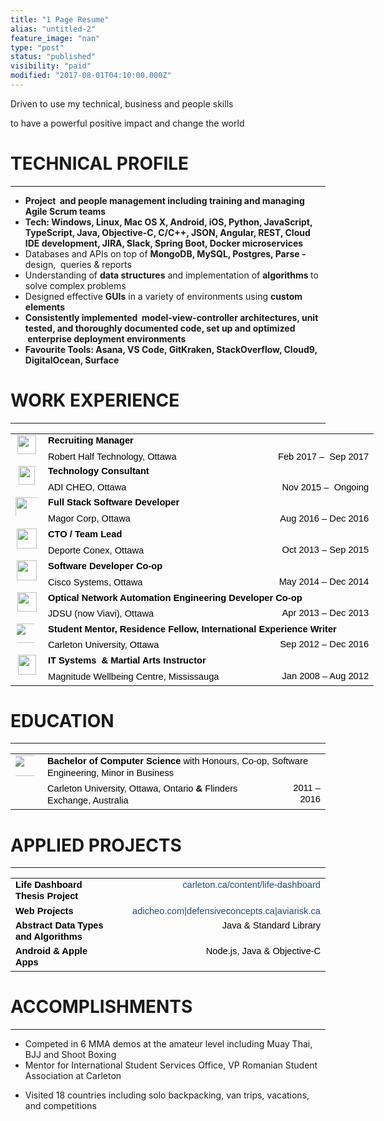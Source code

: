 ```yaml
---
title: "1 Page Resume"
alias: "untitled-2"
feature_image: "nan"
type: "post"
status: "published"
visibility: "paid"
modified: "2017-08-01T04:10:00.000Z"
---
```


<p>Driven to use my technical, business and people skills</p><p>to have a powerful positive impact and change the world</p><h1 id="technical-profile">TECHNICAL PROFILE</h1><hr><ul><li><strong><strong><strong>Project  </strong>and <strong>people management</strong> including training and managing <strong>Agile Scrum teams</strong></strong></strong></li><li><strong><strong><strong>Tech: Windows, Linux, Mac OS X, Android, iOS, Python, JavaScript, TypeScript, Java, Objective-C, C/C++, JSON, Angular, REST, Cloud IDE development, JIRA, Slack, Spring Boot, Docker microservices</strong></strong></strong></li><li>Databases and APIs on top of <strong>MongoDB, MySQL, Postgres, Parse - </strong>design,  queries &amp; reports</li><li>Understanding of <strong>data structures</strong> and implementation of <strong>algorithms </strong>to solve complex problems</li><li>Designed effective <strong>GUIs</strong> in a variety of environments using <strong>custom elements</strong></li><li><strong><strong>Consistently implemented  <strong>model-view-controller</strong> architectures, <strong>unit tested</strong>, and thoroughly <strong>documented code</strong>, set up and optimized  <strong>enterprise deployment environments</strong></strong></strong></li><li><strong><strong>Favourite Tools: Asana, VS Code, GitKraken, StackOverflow, Cloud9, DigitalOcean, Surface</strong></strong></li></ul><h1 id="work-experience">WORK EXPERIENCE</h1><hr><!--kg-card-begin: html--><table style="border: none; border-collapse: collapse; width: 468pt; table-layout: fixed;"><colgroup><col width="48"><col width="368"><col></colgroup><tbody><tr style="height: 11pt;"><td rowspan="2" style="vertical-align: top; overflow: hidden; overflow-wrap: break-word;"><p dir="ltr" style="line-height: 1.2; text-align: center; margin-top: 0pt; margin-bottom: 0pt;"><span style="font-size: 11pt; font-family: &quot;Source Sans Pro&quot;, sans-serif; color: rgb(0, 0, 0); background-color: transparent; font-weight: 700; font-style: normal; font-variant-ligatures: normal; font-variant-caps: normal; font-variant-east-asian: normal; font-variant-position: normal; text-decoration: none; vertical-align: baseline; white-space: pre-wrap;"><span style="border: none; display: inline-block; overflow: hidden; width: 30px; height: 30px;"><img src="https://lh5.googleusercontent.com/fpeOi-qwCeWn18Mqc1vHtgwEmtOPVKkrk_6dvCoYeCZGLBjUOd9BDoCJzbkN7DWE7Q57yzHbgHoNc2Zfl9qhmmDhMovCJdxG57_FrPUd8q8sg4R3T7FPiEOrcAsL6XstNcOcZn5r" width="30" height="30" style="margin-left: 0px; margin-top: 0px;"></span></span></p></td><td style="vertical-align: top; overflow: hidden; overflow-wrap: break-word;"><p dir="ltr" style="line-height: 1.2; margin-top: 0pt; margin-bottom: 0pt;"><span style="font-size: 11pt; font-family: &quot;Source Sans Pro&quot;, sans-serif; color: rgb(0, 0, 0); background-color: transparent; font-weight: 600; font-style: normal; font-variant-ligatures: normal; font-variant-caps: normal; font-variant-east-asian: normal; font-variant-position: normal; text-decoration: none; vertical-align: baseline; white-space: pre-wrap;">Recruiting Manager</span></p></td><td style="vertical-align: top; overflow: hidden; overflow-wrap: break-word;"><br></td></tr><tr style="height: 11pt;"><td style="vertical-align: top; overflow: hidden; overflow-wrap: break-word;"><p dir="ltr" style="line-height: 1.2; margin-top: 0pt; margin-bottom: 0pt;"><span style="font-size: 11pt; font-family: &quot;Source Sans Pro&quot;, sans-serif; color: rgb(0, 0, 0); background-color: transparent; font-weight: 400; font-style: normal; font-variant-ligatures: normal; font-variant-caps: normal; font-variant-east-asian: normal; font-variant-position: normal; text-decoration: none; vertical-align: baseline; white-space: pre-wrap;">Robert Half Technology, Ottawa</span></p></td><td style="vertical-align: top; overflow: hidden; overflow-wrap: break-word;"><p dir="ltr" style="line-height: 1.2; text-align: right; margin-top: 0pt; margin-bottom: 0pt;"><span style="font-size: 11pt; font-family: &quot;Source Sans Pro&quot;, sans-serif; color: rgb(0, 0, 0); background-color: transparent; font-weight: 400; font-style: normal; font-variant-ligatures: normal; font-variant-caps: normal; font-variant-east-asian: normal; font-variant-position: normal; text-decoration: none; vertical-align: baseline; white-space: pre-wrap;">Feb 2017 –&nbsp; Sep 2017</span></p></td></tr><tr style="height: 11pt;"><td rowspan="2" style="vertical-align: top; overflow: hidden; overflow-wrap: break-word;"><p dir="ltr" style="line-height: 1.2; text-align: center; margin-top: 0pt; margin-bottom: 0pt;"><span style="font-size: 11pt; font-family: &quot;Source Sans Pro&quot;, sans-serif; color: rgb(0, 0, 0); background-color: transparent; font-weight: 700; font-style: normal; font-variant-ligatures: normal; font-variant-caps: normal; font-variant-east-asian: normal; font-variant-position: normal; text-decoration: none; vertical-align: baseline; white-space: pre-wrap;"><span style="border: none; display: inline-block; overflow: hidden; width: 26px; height: 30px;"><img src="https://lh3.googleusercontent.com/rDe-4KoraNeKFrpw1eDSIYvxcx0Hi9W2oBelDWtzUYZZnP0FxJWAEDKngJbNDZD64JKlfO4wx4nKD_gaZVx6nJTzJQsqY3tjaKV4bGLBvE5CEa4kku1IKoFBYRLnIJ3qhDsNCGv2" width="26" height="30" style="margin-left: 0px; margin-top: 0px;"></span></span></p></td><td style="vertical-align: top; overflow: hidden; overflow-wrap: break-word;"><p dir="ltr" style="line-height: 1.2; margin-top: 0pt; margin-bottom: 0pt;"><span style="font-size: 11pt; font-family: &quot;Source Sans Pro&quot;, sans-serif; color: rgb(0, 0, 0); background-color: transparent; font-weight: 600; font-style: normal; font-variant-ligatures: normal; font-variant-caps: normal; font-variant-east-asian: normal; font-variant-position: normal; text-decoration: none; vertical-align: baseline; white-space: pre-wrap;">Technology Consultant</span></p></td><td style="vertical-align: top; overflow: hidden; overflow-wrap: break-word;"><br></td></tr><tr style="height: 11pt;"><td style="vertical-align: top; overflow: hidden; overflow-wrap: break-word;"><p dir="ltr" style="line-height: 1.2; margin-top: 0pt; margin-bottom: 0pt;"><span style="font-size: 11pt; font-family: &quot;Source Sans Pro&quot;, sans-serif; color: rgb(0, 0, 0); background-color: transparent; font-weight: 400; font-style: normal; font-variant-ligatures: normal; font-variant-caps: normal; font-variant-east-asian: normal; font-variant-position: normal; text-decoration: none; vertical-align: baseline; white-space: pre-wrap;">ADI CHEO, Ottawa</span></p></td><td style="vertical-align: top; overflow: hidden; overflow-wrap: break-word;"><p dir="ltr" style="line-height: 1.2; text-align: right; margin-top: 0pt; margin-bottom: 0pt;"><span style="font-size: 11pt; font-family: &quot;Source Sans Pro&quot;, sans-serif; color: rgb(0, 0, 0); background-color: transparent; font-weight: 400; font-style: normal; font-variant-ligatures: normal; font-variant-caps: normal; font-variant-east-asian: normal; font-variant-position: normal; text-decoration: none; vertical-align: baseline; white-space: pre-wrap;">Nov 2015 –&nbsp; Ongoing</span></p></td></tr><tr style="height: 11pt;"><td rowspan="2" style="vertical-align: top; overflow: hidden; overflow-wrap: break-word;"><p dir="ltr" style="line-height: 1.2; text-align: center; margin-top: 0pt; margin-bottom: 0pt;"><span style="font-size: 11pt; font-family: &quot;Source Sans Pro&quot;, sans-serif; color: rgb(0, 0, 0); background-color: transparent; font-weight: 700; font-style: normal; font-variant-ligatures: normal; font-variant-caps: normal; font-variant-east-asian: normal; font-variant-position: normal; text-decoration: none; vertical-align: baseline; white-space: pre-wrap;"><span style="border: none; display: inline-block; overflow: hidden; width: 36px; height: 30px;"><img src="https://lh3.googleusercontent.com/7mAtfrSbmU6UU4SEXb1E8xFnBXrpVwuYjTe0wvs-7sL2TpNaRQ3mABWOXUvWZJh6iz3-UjG6STzmfWM-nfriM_xNW0loHjMWwTAGsLWTdH7d4qJww_Vib53mEsBMWym07LQw2hLL" width="230.458064516129" height="72.6923076923077" style="margin-left: 0px; margin-top: 0px;"></span></span></p></td><td style="vertical-align: top; overflow: hidden; overflow-wrap: break-word;"><p dir="ltr" style="line-height: 1.2; margin-top: 0pt; margin-bottom: 0pt;"><span style="font-size: 11pt; font-family: &quot;Source Sans Pro&quot;, sans-serif; color: rgb(0, 0, 0); background-color: transparent; font-weight: 600; font-style: normal; font-variant-ligatures: normal; font-variant-caps: normal; font-variant-east-asian: normal; font-variant-position: normal; text-decoration: none; vertical-align: baseline; white-space: pre-wrap;">Full Stack Software Developer</span></p></td><td style="vertical-align: top; overflow: hidden; overflow-wrap: break-word;"><br></td></tr><tr style="height: 11pt;"><td style="vertical-align: top; overflow: hidden; overflow-wrap: break-word;"><p dir="ltr" style="line-height: 1.2; margin-top: 0pt; margin-bottom: 0pt;"><span style="font-size: 11pt; font-family: &quot;Source Sans Pro&quot;, sans-serif; color: rgb(0, 0, 0); background-color: transparent; font-weight: 400; font-style: normal; font-variant-ligatures: normal; font-variant-caps: normal; font-variant-east-asian: normal; font-variant-position: normal; text-decoration: none; vertical-align: baseline; white-space: pre-wrap;">Magor Corp, Ottawa</span></p></td><td style="vertical-align: top; overflow: hidden; overflow-wrap: break-word;"><p dir="ltr" style="line-height: 1.2; text-align: right; margin-top: 0pt; margin-bottom: 0pt;"><span style="font-size: 11pt; font-family: &quot;Source Sans Pro&quot;, sans-serif; color: rgb(0, 0, 0); background-color: transparent; font-weight: 400; font-style: normal; font-variant-ligatures: normal; font-variant-caps: normal; font-variant-east-asian: normal; font-variant-position: normal; text-decoration: none; vertical-align: baseline; white-space: pre-wrap;">Aug 2016 – Dec 2016</span></p></td></tr><tr style="height: 11pt;"><td rowspan="2" style="vertical-align: top; overflow: hidden; overflow-wrap: break-word;"><p dir="ltr" style="line-height: 1.2; text-align: center; margin-top: 0pt; margin-bottom: 0pt;"><span style="font-size: 11pt; font-family: &quot;Source Sans Pro&quot;, sans-serif; color: rgb(0, 0, 0); background-color: transparent; font-weight: 700; font-style: normal; font-variant-ligatures: normal; font-variant-caps: normal; font-variant-east-asian: normal; font-variant-position: normal; text-decoration: none; vertical-align: baseline; white-space: pre-wrap;"><span style="border: none; display: inline-block; overflow: hidden; width: 32px; height: 32px;"><img src="https://lh3.googleusercontent.com/v5004rW2z-ONtJA5P644QcQ_XTo-lUQa0xBceLJ1DZueha5cHeVCZHdigZy-pR_ukkV1MA7V8BksanAHEtkupUJRf-thFEd3iRT6QpPBImYLr9rIt8LTPjGRAZfYJT_9stJViXMp" width="32" height="32" style="margin-left: 0px; margin-top: 0px;"></span></span></p></td><td style="vertical-align: top; overflow: hidden; overflow-wrap: break-word;"><p dir="ltr" style="line-height: 1.295; margin-top: 0pt; margin-bottom: 0pt;"><span style="font-size: 11pt; font-family: &quot;Source Sans Pro&quot;, sans-serif; color: rgb(0, 0, 0); background-color: transparent; font-weight: 600; font-style: normal; font-variant-ligatures: normal; font-variant-caps: normal; font-variant-east-asian: normal; font-variant-position: normal; text-decoration: none; vertical-align: baseline; white-space: pre-wrap;">CTO / Team Lead&nbsp;&nbsp;&nbsp;&nbsp;</span></p></td><td style="vertical-align: top; overflow: hidden; overflow-wrap: break-word;"><br></td></tr><tr style="height: 11pt;"><td style="vertical-align: top; overflow: hidden; overflow-wrap: break-word;"><p dir="ltr" style="line-height: 1.295; margin-top: 0pt; margin-bottom: 0pt;"><span style="font-size: 11pt; font-family: &quot;Source Sans Pro&quot;, sans-serif; color: rgb(0, 0, 0); background-color: transparent; font-weight: 400; font-style: normal; font-variant-ligatures: normal; font-variant-caps: normal; font-variant-east-asian: normal; font-variant-position: normal; text-decoration: none; vertical-align: baseline; white-space: pre-wrap;">Deporte Conex, Ottawa</span></p></td><td style="vertical-align: top; overflow: hidden; overflow-wrap: break-word;"><p dir="ltr" style="line-height: 1.2; text-align: right; margin-top: 0pt; margin-bottom: 0pt;"><span style="font-size: 11pt; font-family: &quot;Source Sans Pro&quot;, sans-serif; color: rgb(0, 0, 0); background-color: transparent; font-weight: 400; font-style: normal; font-variant-ligatures: normal; font-variant-caps: normal; font-variant-east-asian: normal; font-variant-position: normal; text-decoration: none; vertical-align: baseline; white-space: pre-wrap;">Oct 2013 – Sep 2015</span></p></td></tr><tr style="height: 11pt;"><td rowspan="2" style="vertical-align: top; overflow: hidden; overflow-wrap: break-word;"><p dir="ltr" style="line-height: 1.2; text-align: center; margin-top: 0pt; margin-bottom: 0pt;"><span style="font-size: 11pt; font-family: &quot;Source Sans Pro&quot;, sans-serif; color: rgb(0, 0, 0); background-color: transparent; font-weight: 700; font-style: normal; font-variant-ligatures: normal; font-variant-caps: normal; font-variant-east-asian: normal; font-variant-position: normal; text-decoration: none; vertical-align: baseline; white-space: pre-wrap;"><span style="border: none; display: inline-block; overflow: hidden; width: 32px; height: 32px;"><img src="https://lh6.googleusercontent.com/mt6RRwSS0GwwfWge4AnU-A5HH4Yxya0i3h8RPxF9L7xA7EeeCMVMtMtq68Ab7Sz-s-HTQfC5YXVQLkKQ683h-9bLLL61xZmTwnE-UdSAUE7U5OQYFXCNlx4oSecJNQEhH3KcIv3x" width="32" height="32" style="margin-left: 0px; margin-top: 0px;"></span></span></p></td><td style="vertical-align: top; overflow: hidden; overflow-wrap: break-word;"><p dir="ltr" style="line-height: 1.295; margin-top: 0pt; margin-bottom: 0pt;"><span style="font-size: 11pt; font-family: &quot;Source Sans Pro&quot;, sans-serif; color: rgb(0, 0, 0); background-color: transparent; font-weight: 600; font-style: normal; font-variant-ligatures: normal; font-variant-caps: normal; font-variant-east-asian: normal; font-variant-position: normal; text-decoration: none; vertical-align: baseline; white-space: pre-wrap;">Software Developer Co-op&nbsp; </span><span style="font-size: 11pt; font-family: &quot;Source Sans Pro&quot;, sans-serif; color: rgb(0, 0, 0); background-color: transparent; font-weight: 700; font-style: normal; font-variant-ligatures: normal; font-variant-caps: normal; font-variant-east-asian: normal; font-variant-position: normal; text-decoration: none; vertical-align: baseline; white-space: pre-wrap;">&nbsp;&nbsp;</span></p></td><td style="vertical-align: top; overflow: hidden; overflow-wrap: break-word;"><br></td></tr><tr style="height: 11pt;"><td style="vertical-align: top; overflow: hidden; overflow-wrap: break-word;"><p dir="ltr" style="line-height: 1.295; margin-top: 0pt; margin-bottom: 0pt;"><span style="font-size: 11pt; font-family: &quot;Source Sans Pro&quot;, sans-serif; color: rgb(0, 0, 0); background-color: transparent; font-weight: 400; font-style: normal; font-variant-ligatures: normal; font-variant-caps: normal; font-variant-east-asian: normal; font-variant-position: normal; text-decoration: none; vertical-align: baseline; white-space: pre-wrap;">Cisco Systems, Ottawa</span></p></td><td style="vertical-align: top; overflow: hidden; overflow-wrap: break-word;"><p dir="ltr" style="line-height: 1.2; margin-right: -0.011175496688768827pt; text-align: right; margin-top: 0pt; margin-bottom: 0pt;"><span style="font-size: 11pt; font-family: &quot;Source Sans Pro&quot;, sans-serif; color: rgb(0, 0, 0); background-color: transparent; font-weight: 400; font-style: normal; font-variant-ligatures: normal; font-variant-caps: normal; font-variant-east-asian: normal; font-variant-position: normal; text-decoration: none; vertical-align: baseline; white-space: pre-wrap;">May 2014 – Dec 2014</span></p></td></tr><tr style="height: 11pt;"><td rowspan="2" style="vertical-align: top; overflow: hidden; overflow-wrap: break-word;"><p dir="ltr" style="line-height: 1.2; text-align: center; margin-top: 0pt; margin-bottom: 0pt;"><span style="font-size: 11pt; font-family: &quot;Source Sans Pro&quot;, sans-serif; color: rgb(0, 0, 0); background-color: transparent; font-weight: 700; font-style: normal; font-variant-ligatures: normal; font-variant-caps: normal; font-variant-east-asian: normal; font-variant-position: normal; text-decoration: none; vertical-align: baseline; white-space: pre-wrap;"><span style="border: none; display: inline-block; overflow: hidden; width: 31px; height: 31px;"><img src="https://lh3.googleusercontent.com/WCYJouvFcWCZntwhp_-VhO9ECFQTVJ9fqK768CNHzO2t99-HZMArmGZW5q3LHG3IdytMENRwOBAq0Hu7QRZvuGOcyCemjszTFqXOQirFZruBqXiStltsAC3ffwlB_fgFqRTRCmyP" width="31" height="31" style="margin-left: 0px; margin-top: 0px;"></span></span></p></td><td colspan="2" style="vertical-align: top; overflow: hidden; overflow-wrap: break-word;"><p dir="ltr" style="line-height: 1.295; margin-top: 0pt; margin-bottom: 0pt;"><span style="font-size: 11pt; font-family: &quot;Source Sans Pro&quot;, sans-serif; color: rgb(0, 0, 0); background-color: transparent; font-weight: 600; font-style: normal; font-variant-ligatures: normal; font-variant-caps: normal; font-variant-east-asian: normal; font-variant-position: normal; text-decoration: none; vertical-align: baseline; white-space: pre-wrap;">Optical Network Automation Engineering Developer Co-op</span></p></td></tr><tr style="height: 11pt;"><td style="vertical-align: top; overflow: hidden; overflow-wrap: break-word;"><p dir="ltr" style="line-height: 1.295; margin-top: 0pt; margin-bottom: 0pt;"><span style="font-size: 11pt; font-family: &quot;Source Sans Pro&quot;, sans-serif; color: rgb(0, 0, 0); background-color: transparent; font-weight: 400; font-style: normal; font-variant-ligatures: normal; font-variant-caps: normal; font-variant-east-asian: normal; font-variant-position: normal; text-decoration: none; vertical-align: baseline; white-space: pre-wrap;">JDSU (now Viavi), Ottawa</span></p></td><td style="vertical-align: top; overflow: hidden; overflow-wrap: break-word;"><p dir="ltr" style="line-height: 1.2; text-align: right; margin-top: 0pt; margin-bottom: 0pt;"><span style="font-size: 11pt; font-family: &quot;Source Sans Pro&quot;, sans-serif; color: rgb(0, 0, 0); background-color: transparent; font-weight: 400; font-style: normal; font-variant-ligatures: normal; font-variant-caps: normal; font-variant-east-asian: normal; font-variant-position: normal; text-decoration: none; vertical-align: baseline; white-space: pre-wrap;"> Apr 2013 – Dec 2013</span></p></td></tr><tr style="height: 11pt;"><td rowspan="2" style="vertical-align: top; overflow: hidden; overflow-wrap: break-word;"><p dir="ltr" style="line-height: 1.2; text-align: center; margin-top: 0pt; margin-bottom: 0pt;"><span style="font-size: 11pt; font-family: &quot;Source Sans Pro&quot;, sans-serif; color: rgb(0, 0, 0); background-color: transparent; font-weight: 700; font-style: normal; font-variant-ligatures: normal; font-variant-caps: normal; font-variant-east-asian: normal; font-variant-position: normal; text-decoration: none; vertical-align: baseline; white-space: pre-wrap;"><span style="border: none; display: inline-block; overflow: hidden; width: 32px; height: 31px;"><img src="https://lh6.googleusercontent.com/iPcLUavqsD2eu1HeVTiIbdQiWGFDYBfrJZfz44dJvOGk2GhiGixiZUEON52Z9d2ZfiSaNaxlI8VaQDe1WE6aHivzpeyD6HURg5JgYlSEZshm9-Ljd0cMh4mMeDfr7Z0jvqByMKwo" width="50.16924567450763" height="30.99999999999983" style="margin-left: -8.137457595037349px; margin-top: 0px;"></span></span></p></td><td colspan="2" style="vertical-align: top; overflow: hidden; overflow-wrap: break-word;"><p dir="ltr" style="line-height: 1.295; margin-top: 0pt; margin-bottom: 0pt;"><span style="font-size: 11pt; font-family: &quot;Source Sans Pro&quot;, sans-serif; color: rgb(0, 0, 0); background-color: transparent; font-weight: 600; font-style: normal; font-variant-ligatures: normal; font-variant-caps: normal; font-variant-east-asian: normal; font-variant-position: normal; text-decoration: none; vertical-align: baseline; white-space: pre-wrap;">Student Mentor, Residence Fellow, International Experience Writer</span><span style="font-size: 11pt; font-family: &quot;Source Sans Pro&quot;, sans-serif; color: rgb(0, 0, 0); background-color: transparent; font-weight: 700; font-style: normal; font-variant-ligatures: normal; font-variant-caps: normal; font-variant-east-asian: normal; font-variant-position: normal; text-decoration: none; vertical-align: baseline; white-space: pre-wrap;">&nbsp;</span></p></td></tr><tr style="height: 11pt;"><td style="vertical-align: top; overflow: hidden; overflow-wrap: break-word;"><p dir="ltr" style="line-height: 1.295; margin-top: 0pt; margin-bottom: 0pt;"><span style="font-size: 11pt; font-family: &quot;Source Sans Pro&quot;, sans-serif; color: rgb(0, 0, 0); background-color: transparent; font-weight: 400; font-style: normal; font-variant-ligatures: normal; font-variant-caps: normal; font-variant-east-asian: normal; font-variant-position: normal; text-decoration: none; vertical-align: baseline; white-space: pre-wrap;">Carleton University, Ottawa&nbsp;</span></p></td><td style="vertical-align: top; overflow: hidden; overflow-wrap: break-word;"><p dir="ltr" style="line-height: 1.2; text-align: right; margin-top: 0pt; margin-bottom: 0pt;"><span style="font-size: 11pt; font-family: &quot;Source Sans Pro&quot;, sans-serif; color: rgb(0, 0, 0); background-color: transparent; font-weight: 400; font-style: normal; font-variant-ligatures: normal; font-variant-caps: normal; font-variant-east-asian: normal; font-variant-position: normal; text-decoration: none; vertical-align: baseline; white-space: pre-wrap;">Sep 2012 – Dec 2016</span></p></td></tr><tr style="height: 11pt;"><td rowspan="2" style="vertical-align: top; overflow: hidden; overflow-wrap: break-word;"><p dir="ltr" style="line-height: 1.2; text-align: center; margin-top: 0pt; margin-bottom: 0pt;"><span style="font-size: 11pt; font-family: &quot;Source Sans Pro&quot;, sans-serif; color: rgb(0, 0, 0); background-color: transparent; font-weight: 700; font-style: normal; font-variant-ligatures: normal; font-variant-caps: normal; font-variant-east-asian: normal; font-variant-position: normal; text-decoration: none; vertical-align: baseline; white-space: pre-wrap;"><span style="border: none; display: inline-block; overflow: hidden; width: 29px; height: 32px;"><img src="https://lh4.googleusercontent.com/PmeSMMa3bNxXMnrPYY_rGq21UIaIzAOkf_i4GeADE3czZFirGgt_I0i9mIXMcyBpvDPf5EmPtkIrsiA__sEjs0cvdaGnjNK_WMLeCQHVf3uFJgmg_IP4DOOKhxz8o2jCqONAUjZb" width="29" height="32" style="margin-left: 0px; margin-top: 0px;"></span></span></p></td><td style="vertical-align: top; overflow: hidden; overflow-wrap: break-word;"><p dir="ltr" style="line-height: 1.295; margin-top: 0pt; margin-bottom: 0pt;"><span style="font-size: 11pt; font-family: &quot;Source Sans Pro&quot;, sans-serif; color: rgb(0, 0, 0); background-color: transparent; font-weight: 600; font-style: normal; font-variant-ligatures: normal; font-variant-caps: normal; font-variant-east-asian: normal; font-variant-position: normal; text-decoration: none; vertical-align: baseline; white-space: pre-wrap;">IT Systems&nbsp; &amp; Martial Arts Instructor</span></p></td><td style="vertical-align: top; overflow: hidden; overflow-wrap: break-word;"><br></td></tr><tr style="height: 17pt;"><td style="vertical-align: top; overflow: hidden; overflow-wrap: break-word;"><p dir="ltr" style="line-height: 1.295; margin-top: 0pt; margin-bottom: 0pt;"><span style="font-size: 11pt; font-family: &quot;Source Sans Pro&quot;, sans-serif; color: rgb(0, 0, 0); background-color: transparent; font-weight: 400; font-style: normal; font-variant-ligatures: normal; font-variant-caps: normal; font-variant-east-asian: normal; font-variant-position: normal; text-decoration: none; vertical-align: baseline; white-space: pre-wrap;">Magnitude Wellbeing Centre, Mississauga&nbsp;</span></p></td><td style="vertical-align: top; overflow: hidden; overflow-wrap: break-word;"><p dir="ltr" style="line-height: 1.2; text-align: right; margin-top: 0pt; margin-bottom: 0pt;"><span style="font-size: 11pt; font-family: &quot;Source Sans Pro&quot;, sans-serif; color: rgb(0, 0, 0); background-color: transparent; font-weight: 400; font-style: normal; font-variant-ligatures: normal; font-variant-caps: normal; font-variant-east-asian: normal; font-variant-position: normal; text-decoration: none; vertical-align: baseline; white-space: pre-wrap;"> Jan 2008 – Aug 2012</span></p></td></tr></tbody></table><!--kg-card-end: html--><h1 id="education">EDUCATION</h1><hr><!--kg-card-begin: html--><table style="border: none; border-collapse: collapse;"><colgroup><col width="48"><col width="494"><col width="82"></colgroup><tbody><tr style="height: 11pt;"><td rowspan="2" style="vertical-align: top; overflow: hidden; overflow-wrap: break-word;"><p dir="ltr" style="line-height: 1.2; text-align: center; margin-top: 0pt; margin-bottom: 0pt;"><span style="font-size: 11pt; font-family: &quot;Source Sans Pro&quot;, sans-serif; color: rgb(0, 0, 0); background-color: transparent; font-weight: 700; font-style: normal; font-variant-ligatures: normal; font-variant-caps: normal; font-variant-east-asian: normal; font-variant-position: normal; text-decoration: none; vertical-align: baseline; white-space: pre-wrap;"><span style="border: none; display: inline-block; overflow: hidden; width: 35px; height: 33px;"><img src="https://lh6.googleusercontent.com/iPcLUavqsD2eu1HeVTiIbdQiWGFDYBfrJZfz44dJvOGk2GhiGixiZUEON52Z9d2ZfiSaNaxlI8VaQDe1WE6aHivzpeyD6HURg5JgYlSEZshm9-Ljd0cMh4mMeDfr7Z0jvqByMKwo" width="54.87261245649272" height="32.999999999999815" style="margin-left: -8.9003442445721px; margin-top: 0px;"></span></span></p></td><td colspan="2" style="vertical-align: top; overflow: hidden; overflow-wrap: break-word;"><p dir="ltr" style="line-height: 1.295; margin-top: 0pt; margin-bottom: 0pt;"><span style="font-size: 11pt; font-family: &quot;Source Sans Pro&quot;, sans-serif; color: rgb(0, 0, 0); background-color: transparent; font-weight: 700; font-style: normal; font-variant-ligatures: normal; font-variant-caps: normal; font-variant-east-asian: normal; font-variant-position: normal; text-decoration: none; vertical-align: baseline; white-space: pre-wrap;">Bachelor of Computer Science </span><span style="font-size: 11pt; font-family: &quot;Source Sans Pro&quot;, sans-serif; color: rgb(0, 0, 0); background-color: transparent; font-weight: 400; font-style: normal; font-variant-ligatures: normal; font-variant-caps: normal; font-variant-east-asian: normal; font-variant-position: normal; text-decoration: none; vertical-align: baseline; white-space: pre-wrap;">with Honours, Co-op, Software Engineering, Minor in Business</span></p></td></tr><tr style="height: 14pt;"><td style="vertical-align: top; overflow: hidden; overflow-wrap: break-word;"><p dir="ltr" style="line-height: 1.295; margin-top: 0pt; margin-bottom: 0pt;"><span style="font-size: 11pt; font-family: &quot;Source Sans Pro&quot;, sans-serif; color: rgb(0, 0, 0); background-color: transparent; font-weight: 400; font-style: normal; font-variant-ligatures: normal; font-variant-caps: normal; font-variant-east-asian: normal; font-variant-position: normal; text-decoration: none; vertical-align: baseline; white-space: pre-wrap;">Carleton University, Ottawa, Ontario </span><span style="font-size: 11pt; font-family: &quot;Source Sans Pro&quot;, sans-serif; color: rgb(0, 0, 0); background-color: transparent; font-weight: 600; font-style: normal; font-variant-ligatures: normal; font-variant-caps: normal; font-variant-east-asian: normal; font-variant-position: normal; text-decoration: none; vertical-align: baseline; white-space: pre-wrap;">&amp;</span><span style="font-size: 11pt; font-family: &quot;Source Sans Pro&quot;, sans-serif; color: rgb(0, 0, 0); background-color: transparent; font-weight: 400; font-style: normal; font-variant-ligatures: normal; font-variant-caps: normal; font-variant-east-asian: normal; font-variant-position: normal; text-decoration: none; vertical-align: baseline; white-space: pre-wrap;"> Flinders Exchange, Australia&nbsp;</span></p></td><td style="vertical-align: top; overflow: hidden; overflow-wrap: break-word;"><p dir="ltr" style="line-height: 1.2; text-align: right; margin-top: 0pt; margin-bottom: 0pt;"><span style="font-size: 11pt; font-family: &quot;Source Sans Pro&quot;, sans-serif; color: rgb(0, 0, 0); background-color: transparent; font-weight: 400; font-style: normal; font-variant-ligatures: normal; font-variant-caps: normal; font-variant-east-asian: normal; font-variant-position: normal; text-decoration: none; vertical-align: baseline; white-space: pre-wrap;"> 2011 – 2016</span></p></td></tr></tbody></table><!--kg-card-end: html--><h1 id="applied-projects">APPLIED PROJECTS</h1><hr><!--kg-card-begin: html--><table style="border: none; border-collapse: collapse;"><colgroup><col width="250"><col width="374"></colgroup><tbody><tr style="height: 0pt;"><td style="vertical-align: top; overflow: hidden; overflow-wrap: break-word;"><p dir="ltr" style="line-height: 1.2; margin-top: 0pt; margin-bottom: 0pt;"><span style="font-size: 11pt; font-family: &quot;Source Sans Pro&quot;, sans-serif; color: rgb(0, 0, 0); background-color: transparent; font-weight: 700; font-style: normal; font-variant-ligatures: normal; font-variant-caps: normal; font-variant-east-asian: normal; font-variant-position: normal; text-decoration: none; vertical-align: baseline; white-space: pre-wrap;">Life Dashboard Thesis Project</span><span style="font-size: 11pt; font-family: &quot;Source Sans Pro&quot;, sans-serif; color: rgb(0, 0, 0); background-color: transparent; font-weight: 700; font-style: normal; font-variant-ligatures: normal; font-variant-caps: normal; font-variant-east-asian: normal; font-variant-position: normal; text-decoration: none; vertical-align: baseline; white-space: pre-wrap;">&nbsp;&nbsp;&nbsp; </span></p></td><td style="vertical-align: top; overflow: hidden; overflow-wrap: break-word;"><p dir="ltr" style="line-height: 1.2; text-align: right; margin-top: 0pt; margin-bottom: 0pt;"><a href="http://service.scs.carleton.ca/content/life-dashboard" style="text-decoration: none;"><span style="font-size: 11pt; font-family: &quot;Source Sans Pro&quot;, sans-serif; color: rgb(31, 78, 121); background-color: transparent; font-weight: 400; font-style: normal; font-variant-ligatures: normal; font-variant-caps: normal; font-variant-east-asian: normal; font-variant-position: normal; text-decoration: none; vertical-align: baseline; white-space: pre-wrap;">carleton.ca/content/life-dashboard</span></a></p></td></tr><tr style="height: 0pt;"><td style="vertical-align: top; overflow: hidden; overflow-wrap: break-word;"><p dir="ltr" style="line-height: 1.2; margin-top: 0pt; margin-bottom: 0pt;"><span style="font-size: 11pt; font-family: &quot;Source Sans Pro&quot;, sans-serif; color: rgb(0, 0, 0); background-color: transparent; font-weight: 700; font-style: normal; font-variant-ligatures: normal; font-variant-caps: normal; font-variant-east-asian: normal; font-variant-position: normal; text-decoration: none; vertical-align: baseline; white-space: pre-wrap;">Web Projects</span><span style="font-size: 11pt; font-family: &quot;Source Sans Pro&quot;, sans-serif; color: rgb(0, 0, 0); background-color: transparent; font-weight: 300; font-style: normal; font-variant-ligatures: normal; font-variant-caps: normal; font-variant-east-asian: normal; font-variant-position: normal; text-decoration: none; vertical-align: baseline; white-space: pre-wrap;">&nbsp;</span></p></td><td style="vertical-align: top; overflow: hidden; overflow-wrap: break-word;"><p dir="ltr" style="line-height: 1.2; text-align: right; margin-top: 0pt; margin-bottom: 0pt;"><a href="__GHOST_URL__/" style="text-decoration: none;"><span style="font-size: 11pt; font-family: &quot;Source Sans Pro&quot;, sans-serif; color: rgb(31, 78, 121); background-color: transparent; font-weight: 400; font-style: normal; font-variant-ligatures: normal; font-variant-caps: normal; font-variant-east-asian: normal; font-variant-position: normal; text-decoration: none; vertical-align: baseline; white-space: pre-wrap;">adicheo.com</span></a><span style="font-size: 11pt; font-family: &quot;Source Sans Pro&quot;, sans-serif; color: rgb(31, 78, 121); background-color: transparent; font-weight: 400; font-style: normal; font-variant-ligatures: normal; font-variant-caps: normal; font-variant-east-asian: normal; font-variant-position: normal; text-decoration: none; vertical-align: baseline; white-space: pre-wrap;">|</span><a href="http://defensiveconcepts.ca/" style="text-decoration: none;"><span style="font-size: 11pt; font-family: &quot;Source Sans Pro&quot;, sans-serif; color: rgb(31, 78, 121); background-color: transparent; font-weight: 400; font-style: normal; font-variant-ligatures: normal; font-variant-caps: normal; font-variant-east-asian: normal; font-variant-position: normal; text-decoration: none; vertical-align: baseline; white-space: pre-wrap;">defensiveconcepts.ca</span></a><span style="font-size: 11pt; font-family: &quot;Source Sans Pro&quot;, sans-serif; color: rgb(31, 78, 121); background-color: transparent; font-weight: 400; font-style: normal; font-variant-ligatures: normal; font-variant-caps: normal; font-variant-east-asian: normal; font-variant-position: normal; text-decoration: none; vertical-align: baseline; white-space: pre-wrap;">|</span><a href="http://aviarisk.ca/" style="text-decoration: none;"><span style="font-size: 11pt; font-family: &quot;Source Sans Pro&quot;, sans-serif; color: rgb(31, 78, 121); background-color: transparent; font-weight: 400; font-style: normal; font-variant-ligatures: normal; font-variant-caps: normal; font-variant-east-asian: normal; font-variant-position: normal; text-decoration: none; vertical-align: baseline; white-space: pre-wrap;">aviarisk.ca</span></a></p></td></tr><tr style="height: 0pt;"><td style="vertical-align: top; overflow: hidden; overflow-wrap: break-word;"><p dir="ltr" style="line-height: 1.2; margin-top: 0pt; margin-bottom: 0pt;"><span style="font-size: 11pt; font-family: &quot;Source Sans Pro&quot;, sans-serif; color: rgb(0, 0, 0); background-color: transparent; font-weight: 700; font-style: normal; font-variant-ligatures: normal; font-variant-caps: normal; font-variant-east-asian: normal; font-variant-position: normal; text-decoration: none; vertical-align: baseline; white-space: pre-wrap;">Abstract Data Types and Algorithms</span><span style="font-size: 11pt; font-family: &quot;Source Sans Pro&quot;, sans-serif; color: rgb(0, 0, 0); background-color: transparent; font-weight: 700; font-style: normal; font-variant-ligatures: normal; font-variant-caps: normal; font-variant-east-asian: normal; font-variant-position: normal; text-decoration: none; vertical-align: baseline; white-space: pre-wrap;">&nbsp;&nbsp;&nbsp; </span></p></td><td style="vertical-align: top; overflow: hidden; overflow-wrap: break-word;"><p dir="ltr" style="line-height: 1.2; text-align: right; margin-top: 0pt; margin-bottom: 0pt;"><span style="font-size: 11pt; font-family: &quot;Source Sans Pro&quot;, sans-serif; color: rgb(0, 0, 0); background-color: transparent; font-weight: 400; font-style: normal; font-variant-ligatures: normal; font-variant-caps: normal; font-variant-east-asian: normal; font-variant-position: normal; text-decoration: none; vertical-align: baseline; white-space: pre-wrap;">Java &amp; Standard Library</span></p></td></tr><tr style="height: 0pt;"><td style="vertical-align: top; overflow: hidden; overflow-wrap: break-word;"><p dir="ltr" style="line-height: 1.2; margin-top: 0pt; margin-bottom: 0pt;"><span style="font-size: 11pt; font-family: &quot;Source Sans Pro&quot;, sans-serif; color: rgb(0, 0, 0); background-color: transparent; font-weight: 700; font-style: normal; font-variant-ligatures: normal; font-variant-caps: normal; font-variant-east-asian: normal; font-variant-position: normal; text-decoration: none; vertical-align: baseline; white-space: pre-wrap;">Android &amp; Apple Apps</span></p></td><td style="vertical-align: top; overflow: hidden; overflow-wrap: break-word;"><p dir="ltr" style="line-height: 1.2; text-align: right; margin-top: 0pt; margin-bottom: 0pt;"><span style="font-size: 11pt; font-family: &quot;Source Sans Pro&quot;, sans-serif; color: rgb(0, 0, 0); background-color: transparent; font-weight: 400; font-style: normal; font-variant-ligatures: normal; font-variant-caps: normal; font-variant-east-asian: normal; font-variant-position: normal; text-decoration: none; vertical-align: baseline; white-space: pre-wrap;">Node.js, Java &amp; Objective-C</span></p></td></tr></tbody></table><!--kg-card-end: html--><h1 id="accomplishments">ACCOMPLISHMENTS</h1><hr><ul><li>Competed in 6 MMA demos at the amateur level including Muay Thai, BJJ and Shoot Boxing</li><li>Mentor for International Student Services Office, VP Romanian Student Association at Carleton</li></ul><ul><li>Visited 18 countries including solo backpacking, van trips, vacations, and competitions</li></ul>
